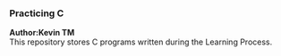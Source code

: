 ### Practicing C
**Author:Kevin TM**<br>
This repository stores C programs written during the Learning Process.<br>
